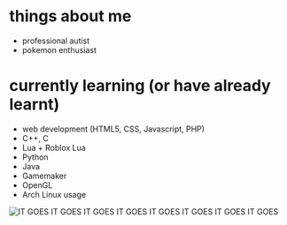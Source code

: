# things about me
+ professional autist
+ pokemon enthusiast

# currently learning (or have already learnt)

+ web development (HTML5, CSS, Javascript, PHP)
+ C++, C
+ Lua + Roblox Lua
+ Python
+ Java
+ Gamemaker
+ OpenGL
+ Arch Linux usage

![IT GOES IT GOES IT GOES IT GOES IT GOES IT GOES IT GOES IT GOES](https://cdn.discordapp.com/attachments/882419746069434491/1211113873965322240/1708391751182808.jpg?ex=65ed04b0&is=65da8fb0&hm=d6f7a3e21588548940878a303e6d127ae08d34dea34c33df48e9c63122d03d83&)

